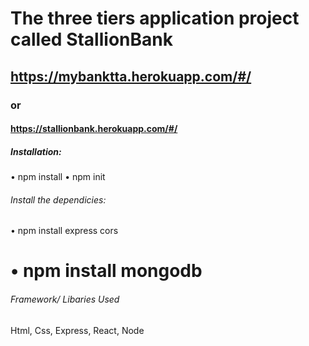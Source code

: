 # The three tiers application project called StallionBank
## https://mybanktta.herokuapp.com/#/
### or
#### https://stallionbank.herokuapp.com/#/
##### Installation: 
• npm install
• npm init

###### Install the dependicies:
• npm install express cors
# • npm install mongodb

###### Framework/ Libaries Used
Html, Css, Express, React, Node
